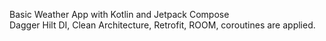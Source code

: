 Basic Weather App with Kotlin and Jetpack Compose<br />
Dagger Hilt DI, Clean Architecture, Retrofit, ROOM, coroutines are applied.

